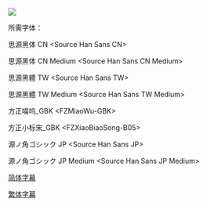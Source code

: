 ![](https://i.loli.net/2019/04/26/5cc1f821833f1.jpg)

所需字体：

思源黑体 CN \<Source Han Sans CN\>

思源黑体 CN Medium \<Source Han Sans CN Medium\>

思源黑體 TW \<Source Han Sans TW\>

思源黑體 TW Medium \<Source Han Sans TW Medium\>

方正喵呜\_GBK \<FZMiaoWu-GBK\>

方正小标宋\_GBK \<FZXiaoBiaoSong-B05\>

源ノ角ゴシック JP \<Source Han Sans JP\>

源ノ角ゴシック JP Medium \<Source Han Sans JP Medium\>

[简体字幕](https://github.com/SweetSub/SweetSub/Archive/raw/master/Okko's%20Inn/%5BSweetSub%5D%20Okko's%20Inn%20%5BBDRip%201080P%20HEVC-10bit%20FLAC%5D.chs.ass)

[繁体字幕](https://github.com/SweetSub/SweetSub/Archive/raw/master/Okko's%20Inn/%5BSweetSub%5D%20Okko's%20Inn%20%5BBDRip%201080P%20HEVC-10bit%20FLAC%5D.cht.ass)
